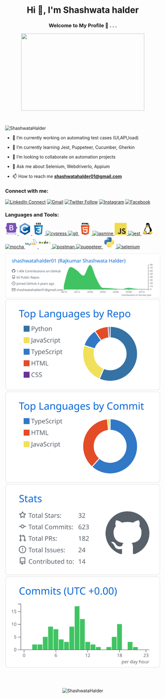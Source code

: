 <h1 align="center">Hi 👋, I'm Shashwata halder</h1>
<h3 align="center">Welcome to My Profile 👤 . . . </h3>
<!-- ### Hi 👋 こんにちは -->
<!-- ### This is Shashwata halder, Welcome to my Profile. . . -->

<!-- <img src="https://github.com/shashwatahalder01/shashwatahalder01/blob/main/images/intro_img/intro_img_1.gif" width=500 height=300 /> -->
<!-- <img src="https://github.com/shashwatahalder01/shashwatahalder01/blob/main/images/intro_img/intro_img_2.gif" width=500 height=300 /> -->
<!-- <img src="https://github.com/shashwatahalder01/shashwatahalder01/blob/main/images/intro_img/intro_img_3.gif" width=500 height=300 /> -->


<p align="center">
<img src="https://github.com/shashwatahalder01/shashwatahalder01/blob/main/images/intro_img/intro_img_4.gif" width=400 height=250 />
</p>
<br>
<p align="left"> <img src="https://komarev.com/ghpvc/?username=shashwatahalder01&label=Profile%20views&color=222244&style=flat" alt="ShashwataHalder" /> </p>
<!-- <br> -->

- 🔭 I’m currently working on automating test cases (UI,API,load)

- 🌱 I’m currently learning Jest, Puppeteer, Cucumber, Gherkin

- 👯 I’m looking to collaborate on automation projects

- 💬 Ask me about Selenium, WebdriverIo, Appium

- 📫 How to reach me **shashwatahalder01@gmail.com**

<!-- - ⚡ Fun fact: I love to watch movies & read books . . . -->

<!-- - 🤔 I’m looking for help with ... -->

<!-- <br> -->

### Connect with me:
[![LinkedIn Connect](https://img.shields.io/badge/%20-Connect-black?color=222244&labelColor=000000&logo=linkedin&logoColor=f5f7fe)](https://www.linkedin.com/in/shashwata-halder/)
[![Gmail](https://img.shields.io/badge/%20-Send%20Mail-black?color=222244&labelColor=000000&logo=gmail&logoColor=f5f7fe)](mailto:shashwatahalder01@gmail.com)
[![Twitter Follow](https://img.shields.io/badge/dynamic/json.svg?color=222244&labelColor=000000&logo=twitter&logoColor=f5f7fe&label=&query=%24[0].followers_count&url=https%3A%2F%2Fcdn.syndication.twimg.com%2Fwidgets%2Ffollowbutton%2Finfo.json%3Fscreen_names%3Drashadtanjim&suffix=%20Followers)](https://twitter.com/shashwata_rk)
[![Instagram](https://img.shields.io/badge/%20-Instagram-black?color=222244&labelColor=000000&logo=instagram&logoColor=ffffff)](https://www.instagram.com/shashwatax001/)
[![Facebook](https://img.shields.io/badge/%20-Facebook-black?color=222244&labelColor=000000&logo=facebook&logoColor=ffffff)](https://www.facebook.com/shashwata.halder)

<!-- <br> -->
 
### Languages and Tools:
<p align="left"> 

 <a href="https://getbootstrap.com" target="_blank"> <img src="https://raw.githubusercontent.com/devicons/devicon/master/icons/bootstrap/bootstrap-plain-wordmark.svg" alt="bootstrap" width="40" height="40"/> </a> <a href="https://www.cprogramming.com/" target="_blank"> <img src="https://raw.githubusercontent.com/devicons/devicon/master/icons/c/c-original.svg" alt="c" width="40" height="40"/> </a> 
 <a href="https://www.w3schools.com/css/" target="_blank"> <img src="https://raw.githubusercontent.com/devicons/devicon/master/icons/css3/css3-original-wordmark.svg" alt="css3" width="40" height="40"/> </a> <a href="https://www.cypress.io" target="_blank"> <img src="https://raw.githubusercontent.com/simple-icons/simple-icons/6e46ec1fc23b60c8fd0d2f2ff46db82e16dbd75f/icons/cypress.svg" alt="cypress" width="40" height="40"/> </a> <a href="https://git-scm.com/" target="_blank"> <img src="https://www.vectorlogo.zone/logos/git-scm/git-scm-icon.svg" alt="git" width="40" height="40"/> </a> <a href="https://www.w3.org/html/" target="_blank"> <img src="https://raw.githubusercontent.com/devicons/devicon/master/icons/html5/html5-original-wordmark.svg" alt="html5" width="40" height="40"/> </a> <a href="https://jasmine.github.io/" target="_blank"> <img src="https://www.vectorlogo.zone/logos/jasmine/jasmine-icon.svg" alt="jasmine" width="40" height="40"/> </a> <a href="https://developer.mozilla.org/en-US/docs/Web/JavaScript" target="_blank"> <img src="https://raw.githubusercontent.com/devicons/devicon/master/icons/javascript/javascript-original.svg" alt="javascript" width="40" height="40"/> </a> <a href="https://jestjs.io" target="_blank"> <img src="https://www.vectorlogo.zone/logos/jestjsio/jestjsio-icon.svg" alt="jest" width="40" height="40"/> </a> <a href="https://www.linux.org/" target="_blank"> <img src="https://raw.githubusercontent.com/devicons/devicon/master/icons/linux/linux-original.svg" alt="linux" width="40" height="40"/> </a> <a href="https://mochajs.org" target="_blank"> <img src="https://www.vectorlogo.zone/logos/mochajs/mochajs-icon.svg" alt="mocha" width="40" height="40"/> </a> <a href="https://www.mysql.com/" target="_blank"> <img src="https://raw.githubusercontent.com/devicons/devicon/master/icons/mysql/mysql-original-wordmark.svg" alt="mysql" width="40" height="40"/> </a> <a href="https://nodejs.org" target="_blank"> <img src="https://raw.githubusercontent.com/devicons/devicon/master/icons/nodejs/nodejs-original-wordmark.svg" alt="nodejs" width="40" height="40"/> </a> <a href="https://postman.com" target="_blank"> <img src="https://www.vectorlogo.zone/logos/getpostman/getpostman-icon.svg" alt="postman" width="40" height="40"/> </a> <a href="https://github.com/puppeteer/puppeteer" target="_blank"> <img src="https://www.vectorlogo.zone/logos/pptrdev/pptrdev-official.svg" alt="puppeteer" width="40" height="40"/> </a> <a href="https://www.python.org" target="_blank"> <img src="https://raw.githubusercontent.com/devicons/devicon/master/icons/python/python-original.svg" alt="python" width="40" height="40"/> </a> <a href="https://www.selenium.dev" target="_blank"> <img src="https://raw.githubusercontent.com/detain/svg-logos/780f25886640cef088af994181646db2f6b1a3f8/svg/selenium-logo.svg" alt="selenium" width="40" height="40"/> </a> </p>


<!--  zzzzzzzzzzzzzzzzzzzzzzzzzzzzzzzzzzzzzzzzzzz-->
<!-- <img src="https://github.com/shashwatahalder01/shashwatahalder01/blob/main/images/logo/c.png" width=45 /><img src="https://github.com/shashwatahalder01/shashwatahalder01/blob/main/images/logo/c++.png" width=36 /><img src="https://github.com/shashwatahalder01/shashwatahalder01/blob/main/images/logo/python.png" width=40 /><img src="https://github.com/shashwatahalder01/shashwatahalder01/blob/main/images/logo/java1.png" width=40 /><img src="https://github.com/shashwatahalder01/shashwatahalder01/blob/main/images/logo/html1.png" width=40 /><img src="https://github.com/shashwatahalder01/shashwatahalder01/blob/main/images/logo/css3.png" width=40 /><img src="https://github.com/shashwatahalder01/shashwatahalder01/blob/main/images/logo/bootstrap1.png" width=40 /><img src="https://github.com/shashwatahalder01/shashwatahalder01/blob/main/images/logo/js.png" width=40 /><img src="https://github.com/shashwatahalder01/shashwatahalder01/blob/main/images/logo/nodejs.png" width=90 height=40 /><img src="https://github.com/shashwatahalder01/shashwatahalder01/blob/main/images/logo/Expressjs.png" width=80 height=40 /><img src="https://github.com/shashwatahalder01/shashwatahalder01/blob/main/images/logo/react.png" width=40 /><img src="https://github.com/shashwatahalder01/shashwatahalder01/blob/main/images/logo/android.png" width=40 /><img src="https://github.com/shashwatahalder01/shashwatahalder01/blob/main/images/logo/django-logo.png" width=80 height=40 /><img src="https://github.com/shashwatahalder01/shashwatahalder01/blob/main/images/logo/vscode.png" width=50 height=40 /><img src="https://github.com/shashwatahalder01/shashwatahalder01/blob/main/images/logo/pycharm.jfif" width=40 /><img src="https://github.com/shashwatahalder01/shashwatahalder01/blob/main/images/logo/AndroidStudio.png" width=40 /><img src="https://github.com/shashwatahalder01/shashwatahalder01/blob/main/images/logo/database/mysql.png" width=80 height=40 /><img src="https://github.com/shashwatahalder01/shashwatahalder01/blob/main/images/logo/database/oracle.png" width=80 height=40 /><img src="https://github.com/shashwatahalder01/shashwatahalder01/blob/main/images/logo/database/MongoDB-Logo.png" width=80 height=40 /> -->


<!-- <img src="https://github.com/shashwatahalder01/shashwatahalder01/blob/main/images/logo/database/neo4j.png" width=80 height=40 /> -->



<!--  zzzzzzzzzzzzzzzzzzzzzzzzzzzzzzzzzzzzzzzzzzz-->
<!-- <img src="https://github.com/shashwatahalder01/shashwatahalder01/blob/main/images/logo/test%20automation/Selenium_Logo.png" width=40 /><img src="https://github.com/shashwatahalder01/shashwatahalder01/blob/main/images/logo/test%20automation/robotframework.png" width=80 height=42/><img src="https://github.com/shashwatahalder01/shashwatahalder01/blob/main/images/logo/test%20automation/appium-logo.png" width=40 height=40/><img src="https://github.com/shashwatahalder01/shashwatahalder01/blob/main/images/logo/test%20automation/Katalon.png" width=40 height=40/><img src="https://github.com/shashwatahalder01/shashwatahalder01/blob/main/images/logo/test%20automation/webdriver.io.png" width=40 height=40/><img src="https://github.com/shashwatahalder01/shashwatahalder01/blob/main/images/logo/test%20automation/cypress1.png" width=40 height=40/><img src="https://github.com/shashwatahalder01/shashwatahalder01/blob/main/images/logo/test%20automation/nightwatch.png" width=40 height=45/><img src="https://github.com/shashwatahalder01/shashwatahalder01/blob/main/images/logo/test%20automation/playwright.png" width=40 height=45/><img src="https://github.com/shashwatahalder01/shashwatahalder01/blob/main/images/logo/test%20automation/testcafe.png" width=40 height=40/><img src="https://github.com/shashwatahalder01/shashwatahalder01/blob/main/images/logo/test%20automation/mocha.png" width=40 height=40/><img src="https://github.com/shashwatahalder01/shashwatahalder01/blob/main/images/logo/test%20automation/cucumber.png" width=40 height=40/><img src="https://github.com/shashwatahalder01/shashwatahalder01/blob/main/images/logo/test%20automation/karma.png" width=40 height=40/><img src="https://github.com/shashwatahalder01/shashwatahalder01/blob/main/images/logo/test%20automation/jest.png" width=40 height=40/><img src="https://github.com/shashwatahalder01/shashwatahalder01/blob/main/images/logo/test%20automation/postman.png" width=80 height=40/><img src="https://github.com/shashwatahalder01/shashwatahalder01/blob/main/images/logo/test%20automation/puppeteer.png" width=40 height=40/> -->




<!-- <img src="https://github.com/shashwatahalder01/shashwatahalder01/blob/main/images/logo/test%20automation/quint.png" width=40 height=40/> -->
<!-- <img src="https://github.com/shashwatahalder01/shashwatahalder01/blob/main/images/logo/test%20automation/fluentlenium.jfif" width=40 height=40/> -->


<!--  zzzzzzzzzzzzzzzzzzzzzzzzzzzzzzzzzzzzzzzzzzz-->
<!-- <img src="https://github.com/shashwatahalder01/shashwatahalder01/blob/main/images/logo/test%20automation/jmeter.png" width=80 height=40/><img src="https://github.com/shashwatahalder01/shashwatahalder01/blob/main/images/logo/test%20automation/locust.jfif" width=70 height=40/><img src="https://github.com/shashwatahalder01/shashwatahalder01/blob/main/images/logo/test%20automation/k6.png" width=80 height=40/><img src="https://github.com/shashwatahalder01/shashwatahalder01/blob/main/images/logo/test%20automation/artilleryio.jfif" width=40 height=40/><img src="https://github.com/shashwatahalder01/shashwatahalder01/blob/main/images/logo/test%20automation/blazemeter.jpg" width=40 height=40/>
<img src="https://github.com/shashwatahalder01/shashwatahalder01/blob/main/images/logo/test%20automation/burpsuit.png" width=80 height=40/> -->



<!-- <img src="https://github.com/shashwatahalder01/shashwatahalder01/blob/main/images/logo/test%20automation/blueprism.png" width=80 height=40/> -->
<!-- <img src="https://github.com/shashwatahalder01/shashwatahalder01/blob/main/images/logo/test%20automation/robocrop.png" width=80 height=40/> -->
<!-- <img src="https://github.com/shashwatahalder01/shashwatahalder01/blob/main/images/logo/test%20automation/testng.png" width=80 height=40/> -->



<!--  zzzzzzzzzzzzzzzzzzzzzzzzzzzzzzzzzzzzzzzzzzz-->
<!-- <img src="https://github.com/shashwatahalder01/shashwatahalder01/blob/main/images/logo/test%20automation/allure.png" width=40 height=40/><img src="https://github.com/shashwatahalder01/shashwatahalder01/blob/main/images/logo/test%20automation/jira.png" width=40 height=40/><img src="https://github.com/shashwatahalder01/shashwatahalder01/blob/main/images/logo/test%20automation/trello1.png" width=40 height=40/><img src="https://github.com/shashwatahalder01/shashwatahalder01/blob/main/images/logo/test%20automation/testrail.png" width=40 height=40/> -->



<!-- <img src="https://github.com/shashwatahalder01/shashwatahalder01/blob/main/images/logo/test%20automation/jenkins.png" width=45 height=40/> -->
<!-- <img src="https://github.com/shashwatahalder01/shashwatahalder01/blob/main/images/logo/test%20automation/blazemeter.webp" width=40 height=40/> -->
<!-- <img src="https://github.com/shashwatahalder01/shashwatahalder01/blob/main/images/logo/test%20automation/jenkins1.png" width=40 height=40/> -->
<!-- <img src="https://github.com/shashwatahalder01/shashwatahalder01/blob/main/images/logo/test%20automation/Jenkins2.png" width=32 /> -->
<!-- <img src="https://github.com/shashwatahalder01/shashwatahalder01/blob/main/images/logo/test%20automation/cypress.png" width=32 /> -->
<!-- <img src="https://github.com/shashwatahalder01/shashwatahalder01/blob/main/images/logo/test%20automation/playwright1.png" width=32 /> -->

<!-- <img src="https://github.com/sh-qups/sh-qups/blob/main/images/logo/test%20automation/Robot-framework-logo.png" width=32 /><img src="https://github.com/sh-qups/sh-qups/blob/main/images/logo/test%20automation/appium.png" width=40 /><img src="https://github.com/sh-qups/sh-qups/blob/main/images/logo/test%20automation/mocha1.png" width=32 /><img src="https://github.com/sh-qups/sh-qups/blob/main/images/logo/test%20automation/nightwatch1.png" width=32 /><img src="https://github.com/sh-qups/sh-qups/blob/main/images/logo/test%20automation/testrail1.png" width=32 /><img src="https://github.com/sh-qups/sh-qups/blob/main/images/logo/test%20automation/trello.png" width=32 /> -->

<!-- <img src="https://github.com/sh-qups/sh-qups/blob/main/images/logo/database/neo4j1.png" width=80 height=50/> -->
<!-- <img src="https://github.com/sh-qups/sh-qups/blob/main/images/logo/bootstrap.jfif" width=40 /><img src="https://github.com/sh-qups/sh-qups/blob/main/images/logo/bootstrap.png" width = 40 /> -->
<!-- <img src="https://github.com/sh-qups/sh-qups/blob/main/images/logo/django.png" width=80 height=50 /> -->
<!-- <img src="https://github.com/sh-qups/sh-qups/blob/main/images/logo/codeblocks.png" width=40 /> -->
[comment]: <> (<img src="https://github.com/shashwatahalder01/shashwatahalder01/blob/main/images/logo/css.png" width=32 />)

[comment]: <> (<img src="https://github.com/shashwatahalder01/shashwatahalder01/blob/main/images/logo/html.png" width=32 />)

[comment]: <> (<img src="https://github.com/shashwatahalder01/shashwatahalder01/blob/main/images/logo/java.jpg" width=32 />)

[comment]: <> (<img src="https://github.com/shashwatahalder01/shashwatahalder01/blob/main/images/logo/java.png" width=32 />)

[comment]: <> (<img src="https://github.com/shashwatahalder01/shashwatahalder01/blob/main/images/logo/js1.png" width=32 />)

[comment]: <> (<img src="https://github.com/shashwatahalder01/shashwatahalder01/blob/main/images/logo/python1.png" width=32 />)

<!-- <details>
  <summary>My Github Stats</summary>
  <br>
<p align="center">
<img align="center" src="https://github-readme-stats.vercel.app/api?username=shashwata-rk&&show_icons=true&title_color=2f80ed&icon_color=2f80ed&text_color=ffffff&bg_color=0D1117" alt="Shashwata's Github Stats" alt="Shashwata's Github Status" />
</p>
</details> -->

<!-- ## [default](./default/README.md)
[![](https://raw.githubusercontent.com/shashwatahalder01/shashwatahalder01/main/profile-summary-card-output/default/0-profile-details.svg)](https://github.com/vn7n24fzkq/github-profile-summary-cards)
[![](https://raw.githubusercontent.com/shashwatahalder01/shashwatahalder01/main/profile-summary-card-output/default/1-repos-per-language.svg)](https://github.com/vn7n24fzkq/github-profile-summary-cards) [![](https://raw.githubusercontent.com/shashwatahalder01/shashwatahalder01/main/profile-summary-card-output/default/2-most-commit-language.svg)](https://github.com/vn7n24fzkq/github-profile-summary-cards)
[![](https://raw.githubusercontent.com/shashwatahalder01/shashwatahalder01/main/profile-summary-card-output/default/3-stats.svg)](https://github.com/vn7n24fzkq/github-profile-summary-cards) [![](https://raw.githubusercontent.com/shashwatahalder01/shashwatahalder01/main/profile-summary-card-output/default/4-productive-time.svg)](https://github.com/vn7n24fzkq/github-profile-summary-cards)

## [vue](./vue/README.md)
[![](https://raw.githubusercontent.com/shashwatahalder01/shashwatahalder01/main/profile-summary-card-output/vue/0-profile-details.svg)](https://github.com/vn7n24fzkq/github-profile-summary-cards)
[![](https://raw.githubusercontent.com/shashwatahalder01/shashwatahalder01/main/profile-summary-card-output/vue/1-repos-per-language.svg)](https://github.com/vn7n24fzkq/github-profile-summary-cards) [![](https://raw.githubusercontent.com/shashwatahalder01/shashwatahalder01/main/profile-summary-card-output/vue/2-most-commit-language.svg)](https://github.com/vn7n24fzkq/github-profile-summary-cards)
[![](https://raw.githubusercontent.com/shashwatahalder01/shashwatahalder01/main/profile-summary-card-output/vue/3-stats.svg)](https://github.com/vn7n24fzkq/github-profile-summary-cards) [![](https://raw.githubusercontent.com/shashwatahalder01/shashwatahalder01/main/profile-summary-card-output/vue/4-productive-time.svg)](https://github.com/vn7n24fzkq/github-profile-summary-cards)

## [nord_bright](./nord_bright/README.md)
[![](https://raw.githubusercontent.com/shashwatahalder01/shashwatahalder01/main/profile-summary-card-output/nord_bright/0-profile-details.svg)](https://github.com/vn7n24fzkq/github-profile-summary-cards)
[![](https://raw.githubusercontent.com/shashwatahalder01/shashwatahalder01/main/profile-summary-card-output/nord_bright/1-repos-per-language.svg)](https://github.com/vn7n24fzkq/github-profile-summary-cards) [![](https://raw.githubusercontent.com/shashwatahalder01/shashwatahalder01/main/profile-summary-card-output/nord_bright/2-most-commit-language.svg)](https://github.com/vn7n24fzkq/github-profile-summary-cards)
[![](https://raw.githubusercontent.com/shashwatahalder01/shashwatahalder01/main/profile-summary-card-output/nord_bright/3-stats.svg)](https://github.com/vn7n24fzkq/github-profile-summary-cards) [![](https://raw.githubusercontent.com/shashwatahalder01/shashwatahalder01/main/profile-summary-card-output/nord_bright/4-productive-time.svg)](https://github.com/vn7n24fzkq/github-profile-summary-cards)

## [nord_dark](./nord_dark/README.md)
[![](https://raw.githubusercontent.com/shashwatahalder01/shashwatahalder01/main/profile-summary-card-output/nord_dark/0-profile-details.svg)](https://github.com/vn7n24fzkq/github-profile-summary-cards)
[![](https://raw.githubusercontent.com/shashwatahalder01/shashwatahalder01/main/profile-summary-card-output/nord_dark/1-repos-per-language.svg)](https://github.com/vn7n24fzkq/github-profile-summary-cards) [![](https://raw.githubusercontent.com/shashwatahalder01/shashwatahalder01/main/profile-summary-card-output/nord_dark/2-most-commit-language.svg)](https://github.com/vn7n24fzkq/github-profile-summary-cards)
[![](https://raw.githubusercontent.com/shashwatahalder01/shashwatahalder01/main/profile-summary-card-output/nord_dark/3-stats.svg)](https://github.com/vn7n24fzkq/github-profile-summary-cards) [![](https://raw.githubusercontent.com/shashwatahalder01/shashwatahalder01/main/profile-summary-card-output/nord_dark/4-productive-time.svg)](https://github.com/vn7n24fzkq/github-profile-summary-cards) -->

<!-- ## [github](./github/README.md) -->



<p align="center" >

[![](https://raw.githubusercontent.com/shashwatahalder01/shashwatahalder01/main/profile-summary-card-output/github/0-profile-details.svg)](https://github.com/vn7n24fzkq/github-profile-summary-cards)
[![](https://raw.githubusercontent.com/shashwatahalder01/shashwatahalder01/main/profile-summary-card-output/github/1-repos-per-language.svg)](https://github.com/vn7n24fzkq/github-profile-summary-cards) [![](https://raw.githubusercontent.com/shashwatahalder01/shashwatahalder01/main/profile-summary-card-output/github/2-most-commit-language.svg)](https://github.com/vn7n24fzkq/github-profile-summary-cards)
[![](https://raw.githubusercontent.com/shashwatahalder01/shashwatahalder01/main/profile-summary-card-output/github/3-stats.svg)](https://github.com/vn7n24fzkq/github-profile-summary-cards) [![](https://raw.githubusercontent.com/shashwatahalder01/shashwatahalder01/main/profile-summary-card-output/github/4-productive-time.svg)](https://github.com/vn7n24fzkq/github-profile-summary-cards)

<p>

<!-- <p align="left" ><img src="https://github-readme-stats.vercel.app/api/top-langs?username=shashwatahalder01&show_icons=true&locale=en&layout=compact" alt="ShashwataHalder" /></p> -->

<br/> 
<!-- 
<p align="center"  ><img src="https://github-readme-stats.vercel.app/api?username=shashwatahalder01&show_icons=true&locale=en" alt="ShashwataHalder" /></p> -->

<br/> 

<p align="center" ><img  src="https://github-readme-streak-stats.herokuapp.com/?user=shashwatahalder01&theme=github-light&date_format=M%20j%5B%2C%20Y%5D" alt="ShashwataHalder" /></p>

<!-- <br/>  -->

<!-- [![trophy](https://github-profile-trophy.vercel.app/?username=shashwatahalder01&theme=nord&no-frame=true)](https://github.com/ryo-ma/github-profile-trophy) -->
 
<!-- <br>
<p align="center" >
<img src="https://profile-counter.glitch.me/sh-shashwatahalder01/count.svg" alt="hit counter" >
</p>

 -->
